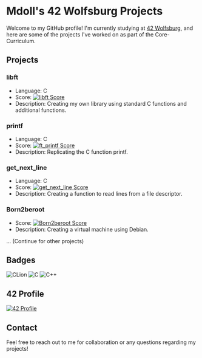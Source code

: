 # Mdoll's 42 Wolfsburg Projects

Welcome to my GitHub profile! I'm currently studying at [42 Wolfsburg](https://42wolfsburg.de/), and here are some of the projects I've worked on as part of the Core-Curriculum.

## Projects

### libft
- Language: C
- Score: [![libft Score](https://badge42.vercel.app/api/v2/clcm1oigm00110fmeb8uvag2t/project/2911796)](https://github.com/JaeSeoKim/badge42)
- Description: Creating my own library using standard C functions and additional functions.

### printf
- Language: C
- Score: [![ft_printf Score](https://badge42.vercel.app/api/v2/clcm1oigm00110fmeb8uvag2t/project/2923993)](https://github.com/JaeSeoKim/badge42)
- Description: Replicating the C function printf.

### get_next_line
- Language: C
- Score: [![get_next_line Score](https://badge42.vercel.app/api/v2/clcm1oigm00110fmeb8uvag2t/project/2923738)](https://github.com/JaeSeoKim/badge42)
- Description: Creating a function to read lines from a file descriptor.

### Born2beroot
- Score: [![Born2beroot Score](https://badge42.vercel.app/api/v2/clcm1oigm00110fmeb8uvag2t/project/2923729)](https://github.com/JaeSeoKim/badge42)
- Description: Creating a virtual machine using Debian.

... (Continue for other projects)

## Badges

![CLion](https://img.shields.io/badge/CLion-000000?style=for-the-badge&logo=clion&logoColor=white)
![C](https://img.shields.io/badge/C-00599C?style=for-the-badge&logo=c&logoColor=white)
![C++](https://img.shields.io/badge/C%2B%2B-00599C?style=for-the-badge&logo=c%2B%2B&logoColor=white)

## 42 Profile

[![42 Profile](https://badge42.vercel.app/api/v2/clcm1oigm00110fmeb8uvag2t/stats?cursusId=21&coalitionId=355)](https://github.com/JaeSeoKim/badge42)

## Contact

Feel free to reach out to me for collaboration or any questions regarding my projects!
